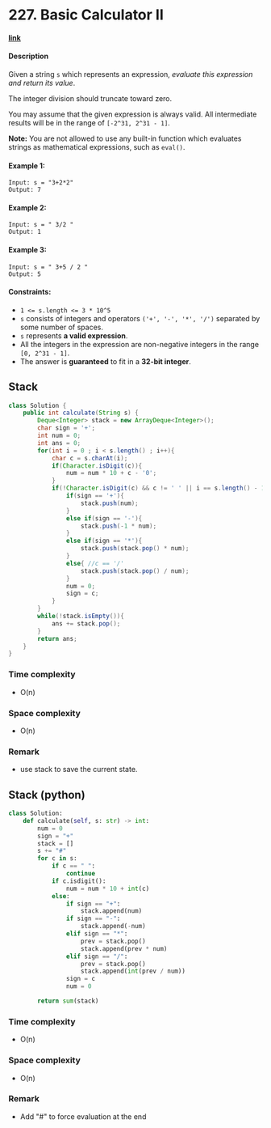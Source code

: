# 227. Basic Calculator II

#### [link](https://leetcode.com/problems/basic-calculator-ii/)

#### Description
Given a string `s` which represents an expression, *evaluate this expression and return its value*. 

The integer division should truncate toward zero.

You may assume that the given expression is always valid. All intermediate results will be in the range of `[-2^31, 2^31 - 1]`.

**Note:** You are not allowed to use any built-in function which evaluates strings as mathematical expressions, such as `eval()`.

#### Example 1:
```
Input: s = "3+2*2"
Output: 7
```
#### Example 2:
```
Input: s = " 3/2 "
Output: 1
```
#### Example 3:
```
Input: s = " 3+5 / 2 "
Output: 5
```

#### Constraints:
* `1 <= s.length <= 3 * 10^5`
* `s` consists of integers and operators `('+', '-', '*', '/')` separated by some number of spaces.
* `s` represents **a valid expression**.
* All the integers in the expression are non-negative integers in the range `[0, 2^31 - 1]`.
* The answer is **guaranteed** to fit in a **32-bit integer**.

## Stack
```java
class Solution {
    public int calculate(String s) {
        Deque<Integer> stack = new ArrayDeque<Integer>();
        char sign = '+';
        int num = 0;
        int ans = 0;
        for(int i = 0 ; i < s.length() ; i++){
            char c = s.charAt(i);
            if(Character.isDigit(c)){
                num = num * 10 + c - '0';
            }
            if(!Character.isDigit(c) && c != ' ' || i == s.length() - 1){
                if(sign == '+'){
                    stack.push(num);
                }
                else if(sign == '-'){
                    stack.push(-1 * num);
                }
                else if(sign == '*'){
                    stack.push(stack.pop() * num);
                }
                else{ //c == '/'
                    stack.push(stack.pop() / num);
                }
                num = 0;
                sign = c;
            }
        }
        while(!stack.isEmpty()){
            ans += stack.pop();
        }
        return ans;
    }
}
```
### Time complexity
* O(n)
### Space complexity
* O(n)
### Remark
* use stack to save the current state.

## Stack (python)
```python
class Solution:
    def calculate(self, s: str) -> int:
        num = 0
        sign = "+"
        stack = []
        s += "#"
        for c in s:
            if c == " ":
                continue
            if c.isdigit():
                num = num * 10 + int(c)
            else:
                if sign == "+":
                    stack.append(num)
                if sign == "-":
                    stack.append(-num)
                elif sign == "*":
                    prev = stack.pop()
                    stack.append(prev * num)
                elif sign == "/":
                    prev = stack.pop()
                    stack.append(int(prev / num))
                sign = c
                num = 0

        return sum(stack)
```
### Time complexity
* O(n)
### Space complexity
* O(n)
### Remark
* Add "#" to force evaluation at the end
